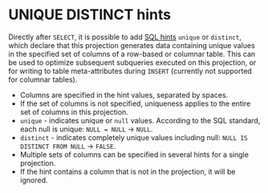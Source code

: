 # UNIQUE DISTINCT hints

Directly after `SELECT`, it is possible to add [SQL hints](../lexer.md#sql-hints) `unique` or `distinct`, which declare that this projection generates data containing unique values in the specified set of columns of a row-based or columnar table. This can be used to optimize subsequent subqueries executed on this projection, or for writing to table meta-attributes during `INSERT` (currently not supported for columnar tables).

* Columns are specified in the hint values, separated by spaces.
* If the set of columns is not specified, uniqueness applies to the entire set of columns in this projection.
* `unique` - indicates unique or `null` values. According to the SQL standard, each null is unique: `NULL = NULL` -> `NULL`.
* `distinct` - indicates completely unique values including null: `NULL IS DISTINCT FROM NULL` -> `FALSE`.
* Multiple sets of columns can be specified in several hints for a single projection.
* If the hint contains a column that is not in the projection, it will be ignored.
